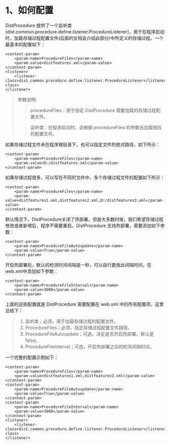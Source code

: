 # 1、如何配置

DistProcedure 提供了一个监听类(dist.common.procedure.define.listener.ProcedureListener)，用于在程序启动时，加载存储过程配置文件(后面的文档会介绍此部分)中所定义的存储过程。一个最基本的配置如下：
```
<context-param>
    <param-name>ProcedureFiles</param-name>
    <param-value>distfeatures.xml</param-value>
</context-param>
<listener>
    <listener-class>dist.common.procedure.define.listener.ProcedureListener</listener-class>
</listener>
```

> 参数说明:
>
> > procedureFiles：用于指定 DistProcedure 需要加载的存储过程配置文件。
> 
> >监听类：在程序启动时，会根据 procedureFiles 的参数去加载相应的配置文件。

如果存储过程文件未在程序根目录下，也可以指定文件的绝对路径，如下所示：
```
<context-param>
    <param-name>ProcedureFiles</param-name>
    <param-value>D:/distfeatures.xml</param-value>
</context-param>
```
如果存储过程很多，可以写在不同的文件中，多个存储过程文件的配置如下所示：
```
<context-param>
    <param-name>ProcedureFiles</param-name>
    <param-value>distfeatures1.xml,distfeatures2.xml,D:/distfeatures3.xml</param-value>
</context-param>
```
默认情况下，DistProcedure关闭了热部署。但是大多数时候，我们希望存储过程修改或者新增后，程序不需要重启。DistProcedure 支持热部署，需要添加如下参数：

```
<context-param>
    <param-name>ProcedureFileAutoupdate</param-name>
    <param-value>True</param-value>
</context-param>
```
开启热部署后，默认的检测时间间隔是一秒，可以自行更改此间隔时间，在web.xml中添加如下参数：

```
<context-param>
    <param-name>ProcedureFileInterval</param-name>
    <param-value>3000</param-value>
</context-param>
```
上面的这些配置就是 DistProcedure 需要配置在 web.xml 中的所有配置项，这里总结下：
> 1. 监听类；必须，用于加载存储过程的配置文件。
> 2. ProcedureFiles；必须，指定存储过程配置文件路径。
> 3. ProcedureFileAutoupdate；可选，决定是否开启热部署，默认是false。
> 4. ProcedureFileInterval；可选，开启热部署之后的检测间隔时间。

一个完整的配置示例如下：

```
<context-param>
    <param-name>ProcedureFiles</param-name>
    <param-value>distfeatures1.xml,distfeatures2.xml</param-value>
</context-param>
<context-param>
    <param-name>ProcedureFileAutoupdate</param-name>
    <param-value>True</param-value>
</context-param>
<context-param>
    <param-name>ProcedureFileInterval</param-name>
    <param-value>3000</param-value>
</context-param>
<listener>
    <listener-class>dist.common.procedure.define.listener.ProcedureListener</listener-class>
</listener>
```